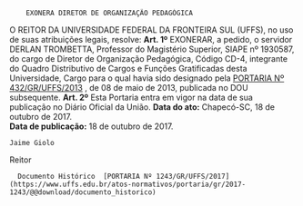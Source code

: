         EXONERA DIRETOR DE ORGANIZAÇÃO PEDAGÓGICA  

 O REITOR DA UNIVERSIDADE FEDERAL DA FRONTEIRA SUL (UFFS), no uso de suas atribuições legais, resolve:   **Art. 1º** EXONERAR, a pedido, o servidor DERLAN TROMBETTA, Professor do Magistério Superior, SIAPE nº 1930587, do cargo de Diretor de Organização Pedagógica, Código CD-4, integrante do Quadro Distributivo de Cargos e Funções Gratificadas desta Universidade, Cargo para o qual havia sido designado pela [PORTARIA Nº 432/GR/UFFS/2013](https://www.uffs.edu.br/atos-normativos/portaria/gr/2013-0432)  , de 08 de maio de 2013, publicada no DOU subsequente.   **Art. 2º** Esta Portaria entra em vigor na data de sua publicação no Diário Oficial da União.      **Data do ato:** Chapecó-SC, 18 de outubro de 2017.   
 **Data de publicação:**  18 de outubro de 2017. 

    Jaime Giolo   
 Reitor 

      Documento Histórico  [PORTARIA Nº 1243/GR/UFFS/2017](https://www.uffs.edu.br/atos-normativos/portaria/gr/2017-1243/@@download/documento_historico)     
      